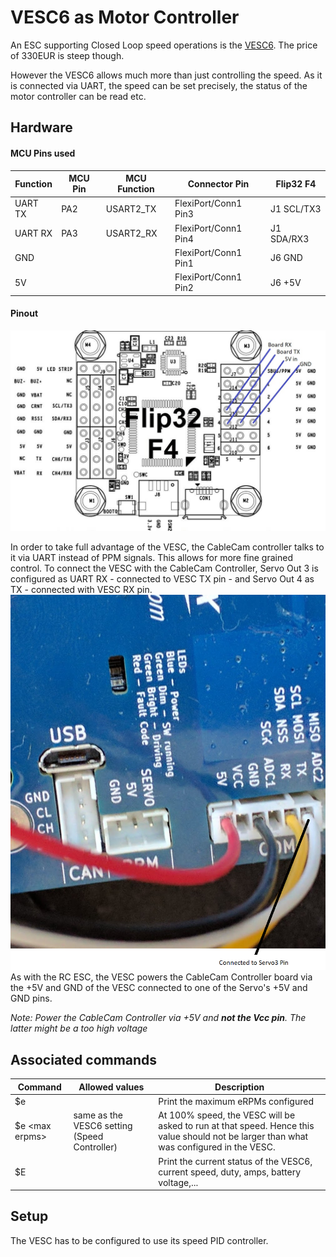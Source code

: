 # VESC6 as Motor Controller

An ESC supporting Closed Loop speed operations is the [VESC6](http://www.trampaboards.com/vesc-6-in-cnc-t6-sealed-of-aluminum-box--vedder-electronic-speed-controller-trampa-exclusive-x1-p-23866.html). The price of 330EUR is steep though.

However the VESC6 allows much more than just controlling the speed. As it is connected via UART, the speed can be set precisely, the status of the motor controller can be read etc.

## Hardware

#### MCU Pins used

| Function | MCU Pin | MCU Function | Connector Pin        | Flip32 F4  |
| -------- | ------- | ------------ | -------------------- | ---------- |
| UART TX  | PA2     | USART2_TX    | FlexiPort/Conn1 Pin3 | J1 SCL/TX3 |
| UART RX  | PA3     | USART2_RX    | FlexiPort/Conn1 Pin4 | J1 SDA/RX3 |
| GND      |         |              | FlexiPort/Conn1 Pin1 | J6 GND     |
| 5V       |         |              | FlexiPort/Conn1 Pin2 | J6 +5V     |



#### Pinout

![VESC Pins](../_images/Flip32_F4_Pins_VESC.jpg)

In order to take full advantage of the VESC, the CableCam controller talks to it via UART instead of PPM signals. This allows for more fine grained control.
To connect the VESC with the CableCam Controller, Servo Out 3 is configured as UART RX - connected to VESC TX pin - and Servo Out 4 as TX - connected with VESC RX pin.
![VESC_UART.png](../_images/Flip32_F4_Pins_VESC_RL.png)
As with the RC ESC, the VESC powers the CableCam Controller board via the +5V and GND of the VESC connected to one of the Servo's +5V and GND pins.

_Note: Power the CableCam Controller via +5V and **not the Vcc pin**. The latter might be a too high voltage_

## Associated commands

| Command           | Allowed values                               | Description                                                  |
| ----------------- | -------------------------------------------- | ------------------------------------------------------------ |
| \$e               |                                              | Print the maximum eRPMs configured                           |
| \$e \<max erpms\> | same as the VESC6 setting (Speed Controller) | At 100% speed, the VESC will be asked to run at that speed. Hence this value should not be larger than what was configured in the VESC. |
| $E                |                                              | Print the current status of the VESC6, current speed, duty, amps, battery voltage,... |



## Setup

The VESC has to be configured to use its speed PID controller.